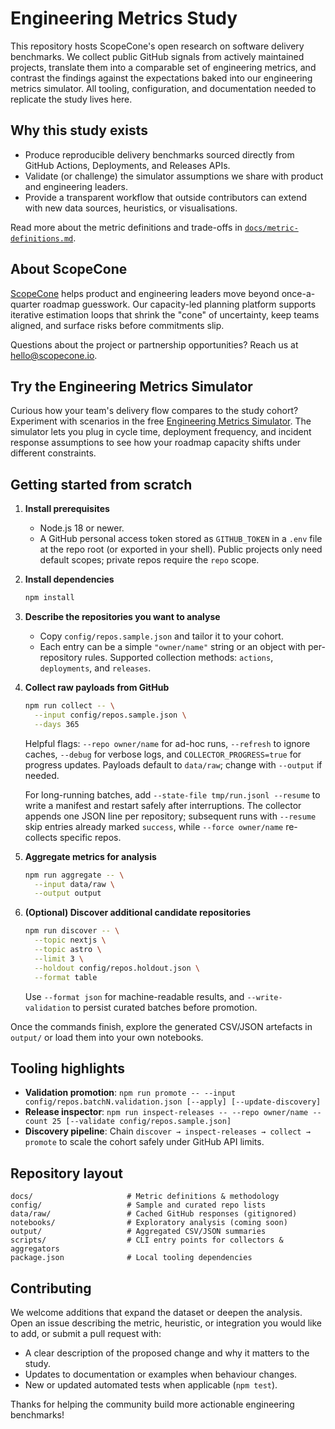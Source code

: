 # Engineering Metrics Study

This repository hosts ScopeCone's open research on software delivery benchmarks. We collect public GitHub signals from actively maintained projects, translate them into a comparable set of engineering metrics, and contrast the findings against the expectations baked into our engineering metrics simulator. All tooling, configuration, and documentation needed to replicate the study lives here.

## Why this study exists
- Produce reproducible delivery benchmarks sourced directly from GitHub Actions, Deployments, and Releases APIs.
- Validate (or challenge) the simulator assumptions we share with product and engineering leaders.
- Provide a transparent workflow that outside contributors can extend with new data sources, heuristics, or visualisations.

Read more about the metric definitions and trade-offs in [`docs/metric-definitions.md`](docs/metric-definitions.md).

## About ScopeCone
[ScopeCone](https://scopecone.io) helps product and engineering leaders move beyond once-a-quarter roadmap guesswork. Our capacity-led planning platform supports iterative estimation loops that shrink the "cone" of uncertainty, keep teams aligned, and surface risks before commitments slip.

Questions about the project or partnership opportunities? Reach us at [hello@scopecone.io](mailto:hello@scopecone.io).

## Try the Engineering Metrics Simulator
Curious how your team's delivery flow compares to the study cohort? Experiment with scenarios in the free [Engineering Metrics Simulator](https://scopecone.io/tools/engineering-metrics-simulator). The simulator lets you plug in cycle time, deployment frequency, and incident response assumptions to see how your roadmap capacity shifts under different constraints.

## Getting started from scratch
1. **Install prerequisites**
   - Node.js 18 or newer.
   - A GitHub personal access token stored as `GITHUB_TOKEN` in a `.env` file at the repo root (or exported in your shell). Public projects only need default scopes; private repos require the `repo` scope.
2. **Install dependencies**
   ```bash
   npm install
   ```
3. **Describe the repositories you want to analyse**
   - Copy `config/repos.sample.json` and tailor it to your cohort.
   - Each entry can be a simple `"owner/name"` string or an object with per-repository rules. Supported collection methods: `actions`, `deployments`, and `releases`.
4. **Collect raw payloads from GitHub**
   ```bash
   npm run collect -- \
     --input config/repos.sample.json \
     --days 365
   ```
   Helpful flags: `--repo owner/name` for ad-hoc runs, `--refresh` to ignore caches, `--debug` for verbose logs, and `COLLECTOR_PROGRESS=true` for progress updates. Payloads default to `data/raw`; change with `--output` if needed.

   For long-running batches, add `--state-file tmp/run.jsonl --resume` to write a manifest and restart safely after interruptions. The collector appends one JSON line per repository; subsequent runs with `--resume` skip entries already marked `success`, while `--force owner/name` re-collects specific repos.
5. **Aggregate metrics for analysis**
   ```bash
   npm run aggregate -- \
     --input data/raw \
     --output output
   ```
6. **(Optional) Discover additional candidate repositories**
   ```bash
   npm run discover -- \
     --topic nextjs \
     --topic astro \
     --limit 3 \
     --holdout config/repos.holdout.json \
     --format table
   ```
   Use `--format json` for machine-readable results, and `--write-validation` to persist curated batches before promotion.

Once the commands finish, explore the generated CSV/JSON artefacts in `output/` or load them into your own notebooks.

## Tooling highlights
- **Validation promotion**: `npm run promote -- --input config/repos.batchN.validation.json [--apply] [--update-discovery]`
- **Release inspector**: `npm run inspect-releases -- --repo owner/name --count 25 [--validate config/repos.sample.json]`
- **Discovery pipeline**: Chain `discover → inspect-releases → collect → promote` to scale the cohort safely under GitHub API limits.

## Repository layout
```
docs/                     # Metric definitions & methodology
config/                   # Sample and curated repo lists
data/raw/                 # Cached GitHub responses (gitignored)
notebooks/                # Exploratory analysis (coming soon)
output/                   # Aggregated CSV/JSON summaries
scripts/                  # CLI entry points for collectors & aggregators
package.json              # Local tooling dependencies
```

## Contributing
We welcome additions that expand the dataset or deepen the analysis. Open an issue describing the metric, heuristic, or integration you would like to add, or submit a pull request with:
- A clear description of the proposed change and why it matters to the study.
- Updates to documentation or examples when behaviour changes.
- New or updated automated tests when applicable (`npm test`).

Thanks for helping the community build more actionable engineering benchmarks!
